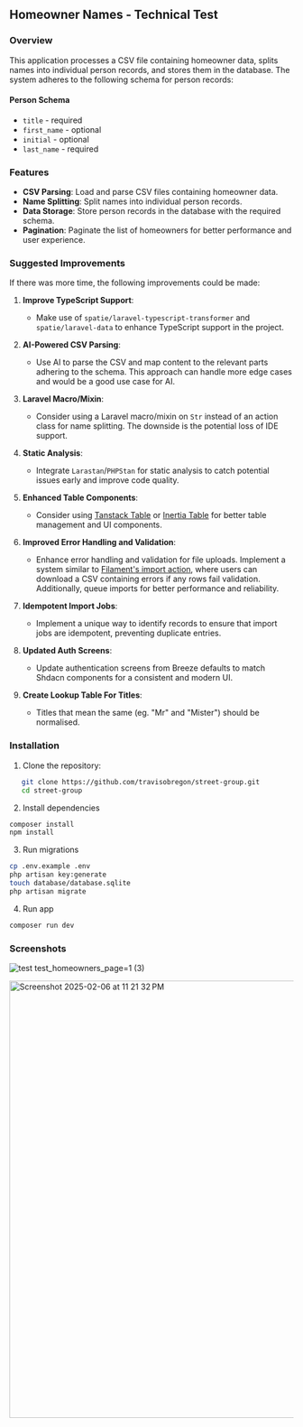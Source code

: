 ## Homeowner Names - Technical Test

### Overview

This application processes a CSV file containing homeowner data, splits names into individual person records, and stores them in the database. The system adheres to the following schema for person records:

#### Person Schema

- `title` - required
- `first_name` - optional
- `initial` - optional
- `last_name` - required

### Features

- **CSV Parsing**: Load and parse CSV files containing homeowner data.
- **Name Splitting**: Split names into individual person records.
- **Data Storage**: Store person records in the database with the required schema.
- **Pagination**: Paginate the list of homeowners for better performance and user experience.

### Suggested Improvements

If there was more time, the following improvements could be made:

1. **Improve TypeScript Support**:
   - Make use of `spatie/laravel-typescript-transformer` and `spatie/laravel-data` to enhance TypeScript support in the project.

2. **AI-Powered CSV Parsing**:
   - Use AI to parse the CSV and map content to the relevant parts adhering to the schema. This approach can handle more edge cases and would be a good use case for AI.

3. **Laravel Macro/Mixin**:
   - Consider using a Laravel macro/mixin on `Str` instead of an action class for name splitting. The downside is the potential loss of IDE support.

4. **Static Analysis**:
   - Integrate `Larastan`/`PHPStan` for static analysis to catch potential issues early and improve code quality.

5. **Enhanced Table Components**:
   - Consider using [Tanstack Table](https://tanstack.com/table/latest) or [Inertia Table](https://inertiaui.com/inertia-table) for better table management and UI components.

6. **Improved Error Handling and Validation**:
   - Enhance error handling and validation for file uploads. Implement a system similar to [Filament's import action](https://filamentphp.com/docs/3.x/actions/prebuilt-actions/import), where users can download a CSV containing errors if any rows fail validation. Additionally, queue imports for better performance and reliability.

7. **Idempotent Import Jobs**:
   - Implement a unique way to identify records to ensure that import jobs are idempotent, preventing duplicate entries.

8. **Updated Auth Screens**:
   - Update authentication screens from Breeze defaults to match Shdacn components for a consistent and modern UI.

9. **Create Lookup Table For Titles**:
   - Titles that mean the same (eg. "Mr" and "Mister") should be normalised.

### Installation

1. Clone the repository:
```sh
   git clone https://github.com/travisobregon/street-group.git
   cd street-group
```

2. Install dependencies 
```sh
composer install
npm install
```

3. Run migrations
```sh
cp .env.example .env
php artisan key:generate
touch database/database.sqlite
php artisan migrate
```

4. Run app
```sh
composer run dev
```

### Screenshots
![test test_homeowners_page=1 (3)](https://github.com/user-attachments/assets/ad79805b-bd46-4d50-86c7-884f065def98)

<img width="775" alt="Screenshot 2025-02-06 at 11 21 32 PM" src="https://github.com/user-attachments/assets/d959291a-814d-4b54-ba55-87b1370812c8" />


